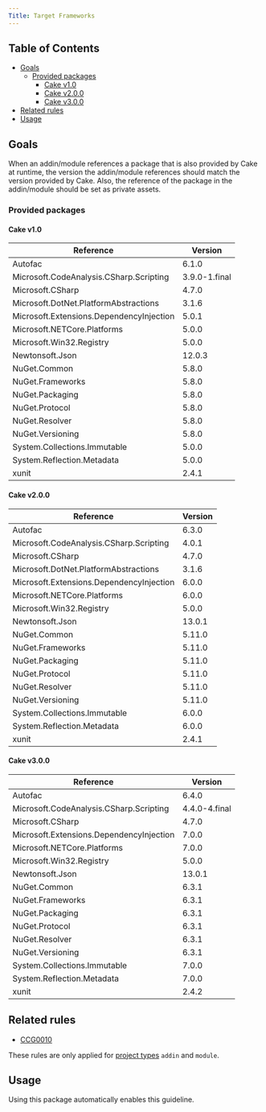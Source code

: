 ```yaml
---
Title: Target Frameworks
---
```


<!-- START doctoc generated TOC please keep comment here to allow auto update -->
<!-- DON'T EDIT THIS SECTION, INSTEAD RE-RUN doctoc TO UPDATE -->
## Table of Contents

- [Goals](#goals)
  - [Provided packages](#provided-packages)
    - [Cake v1.0](#cake-v10)
    - [Cake v2.0.0](#cake-v200)
    - [Cake v3.0.0](#cake-v300)
- [Related rules](#related-rules)
- [Usage](#usage)

<!-- END doctoc generated TOC please keep comment here to allow auto update -->

## Goals

When an addin/module references a package that is also provided by Cake at runtime,
the version the addin/module references should match the version provided by Cake.
Also, the reference of the package in the addin/module should be set as private assets.

### Provided packages

#### Cake v1.0

| Reference                                | Version       |
| ---------------------------------------- | ------------- |
| Autofac                                  | 6.1.0         |
| Microsoft.CodeAnalysis.CSharp.Scripting  | 3.9.0-1.final |
| Microsoft.CSharp                         | 4.7.0         |
| Microsoft.DotNet.PlatformAbstractions    | 3.1.6         |
| Microsoft.Extensions.DependencyInjection | 5.0.1         |
| Microsoft.NETCore.Platforms              | 5.0.0         |
| Microsoft.Win32.Registry                 | 5.0.0         |
| Newtonsoft.Json                          | 12.0.3        |
| NuGet.Common                             | 5.8.0         |
| NuGet.Frameworks                         | 5.8.0         |
| NuGet.Packaging                          | 5.8.0         |
| NuGet.Protocol                           | 5.8.0         |
| NuGet.Resolver                           | 5.8.0         |
| NuGet.Versioning                         | 5.8.0         |
| System.Collections.Immutable             | 5.0.0         |
| System.Reflection.Metadata               | 5.0.0         |
| xunit                                    | 2.4.1         |

#### Cake v2.0.0

| Reference                                | Version |
| ---------------------------------------- | ------- |
| Autofac                                  | 6.3.0   |
| Microsoft.CodeAnalysis.CSharp.Scripting  | 4.0.1   |
| Microsoft.CSharp                         | 4.7.0   |
| Microsoft.DotNet.PlatformAbstractions    | 3.1.6   |
| Microsoft.Extensions.DependencyInjection | 6.0.0   |
| Microsoft.NETCore.Platforms              | 6.0.0   |
| Microsoft.Win32.Registry                 | 5.0.0   |
| Newtonsoft.Json                          | 13.0.1  |
| NuGet.Common                             | 5.11.0  |
| NuGet.Frameworks                         | 5.11.0  |
| NuGet.Packaging                          | 5.11.0  |
| NuGet.Protocol                           | 5.11.0  |
| NuGet.Resolver                           | 5.11.0  |
| NuGet.Versioning                         | 5.11.0  |
| System.Collections.Immutable             | 6.0.0   |
| System.Reflection.Metadata               | 6.0.0   |
| xunit                                    | 2.4.1   |

#### Cake v3.0.0

| Reference                                | Version       |
| ---------------------------------------- | ------------- |
| Autofac                                  | 6.4.0         |
| Microsoft.CodeAnalysis.CSharp.Scripting  | 4.4.0-4.final |
| Microsoft.CSharp                         | 4.7.0         |
| Microsoft.Extensions.DependencyInjection | 7.0.0         |
| Microsoft.NETCore.Platforms              | 7.0.0         |
| Microsoft.Win32.Registry                 | 5.0.0         |
| Newtonsoft.Json                          | 13.0.1        |
| NuGet.Common                             | 6.3.1         |
| NuGet.Frameworks                         | 6.3.1         |
| NuGet.Packaging                          | 6.3.1         |
| NuGet.Protocol                           | 6.3.1         |
| NuGet.Resolver                           | 6.3.1         |
| NuGet.Versioning                         | 6.3.1         |
| System.Collections.Immutable             | 7.0.0         |
| System.Reflection.Metadata               | 7.0.0         |
| xunit                                    | 2.4.2         |

## Related rules

 * [CCG0010](../rules/ccg0010)

These rules are only applied for [project types](../settings#projecttype) `addin` and `module`.

## Usage

Using this package automatically enables this guideline.

